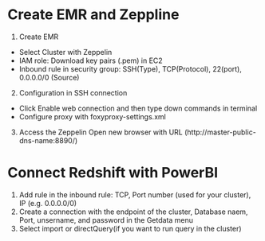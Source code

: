 # Create EMR and Zeppline

1. Create EMR

- Select Cluster with Zeppelin
- IAM role: Download key pairs (.pem) in EC2
- Inbound rule in security group: SSH(Type), TCP(Protocol), 22(port), 0.0.0.0/0 (Source)

2. Configuration in SSH connection

- Click Enable web connection and then type down commands in terminal
- Configure proxy with foxyproxy-settings.xml

3. Access the Zeppelin
   Open new browser with URL (http://master-public-dns-name:8890/)

# Connect Redshift with PowerBI

1. Add rule in the inbound rule: TCP, Port number (used for your cluster), IP (e.g. 0.0.0.0/0)
2. Create a connection with the endpoint of the cluster, Database naem, Port, unsername, and password in the Getdata menu
3. Select import or directQuery(if you want to run query in the cluster)
